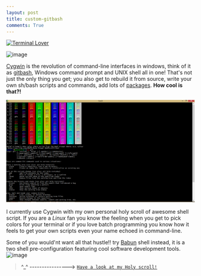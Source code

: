 ```yaml
---
layout: post
title: custom-gitbash
comments: True
---
```


[![Terminal Lover](https://img.shields.io/badge/terminal-lover-blue.svg?style=flat-square)](https://gist.github.com/jgodwin13/fd8c1ad08c716c7ed1e9)

![image](http://treasure.diylol.com/uploads/post/image/439841/resized_creepy-willy-wonka-meme-generator-you-thought-you-could-run-a-real-shell-on-windows-how-s-cygwin-treating-you-6176da.jpg)


[Cygwin](https://www.cygwin.com/) is the revolution of command-line interfaces in windows, think of it as [gitbash](https://git-for-windows.github.io/), Windows command prompt and UNIX shell all in one! That's not just the only thing you get; you also get to rebuild it from source, write your own sh/bash scripts and commands, add lots of [packages](https://cygwin.com/packages/package_list.html). **How cool is that?!**

![image](https://raw.githubusercontent.com/Gochojr/blogsite/gh-pages/images/cygwin001.png)

I currently use Cygwin with my own personal holy scroll of awesome shell script. If you are a _Linux_ fan you know the feeling when you get to pick colors for your terminal or if you love batch programming you know how it feels to get your own scripts even your name echoed in command-line.

Some of you would'nt want all that hustle!! try [Babun](http://babun.github.io/) shell instead, it is a two shell pre-configuration featuring cool software development tools.![image](https://s-media-cache-ak0.pinimg.com/736x/4e/5c/f7/4e5cf7d4ccb9c59b6620a9c71944d51e.jpg)


> **^_^** **---------------->**   [`Have a look at my Holy scroll!`](https://gist.github.com/Gochojr/0ae41e4767a2af031de1)


